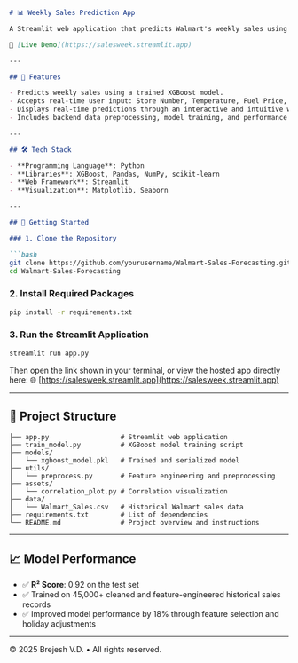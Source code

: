 
````markdown
# 📊 Weekly Sales Prediction App

A Streamlit web application that predicts Walmart's weekly sales using an XGBoost regression model and user-provided inputs such as store number, temperature, fuel price, and holiday indicators.

🚀 [Live Demo](https://salesweek.streamlit.app)

---

## 🧠 Features

- Predicts weekly sales using a trained XGBoost model.
- Accepts real-time user input: Store Number, Temperature, Fuel Price, CPI, IsHoliday, etc.
- Displays real-time predictions through an interactive and intuitive web UI.
- Includes backend data preprocessing, model training, and performance visualization.

---

## 🛠️ Tech Stack

- **Programming Language**: Python
- **Libraries**: XGBoost, Pandas, NumPy, scikit-learn
- **Web Framework**: Streamlit
- **Visualization**: Matplotlib, Seaborn

---

## 🚀 Getting Started

### 1. Clone the Repository

```bash
git clone https://github.com/yourusername/Walmart-Sales-Forecasting.git
cd Walmart-Sales-Forecasting
````

### 2. Install Required Packages

```bash
pip install -r requirements.txt
```

### 3. Run the Streamlit Application

```bash
streamlit run app.py
```

Then open the link shown in your terminal, or view the hosted app directly here:
🌐 [https://salesweek.streamlit.app](https://salesweek.streamlit.app)

---

## 📂 Project Structure

```
├── app.py                  # Streamlit web application
├── train_model.py          # XGBoost model training script
├── models/
│   └── xgboost_model.pkl   # Trained and serialized model
├── utils/
│   └── preprocess.py       # Feature engineering and preprocessing
├── assets/
│   └── correlation_plot.py # Correlation visualization
├── data/
│   └── Walmart_Sales.csv   # Historical Walmart sales data
├── requirements.txt        # List of dependencies
└── README.md               # Project overview and instructions
```

---

## 📈 Model Performance

* ✅ **R² Score**: 0.92 on the test set
* ✅ Trained on 45,000+ cleaned and feature-engineered historical sales records
* ✅ Improved model performance by 18% through feature selection and holiday adjustments

---

© 2025 Brejesh V.D. • All rights reserved.

```

